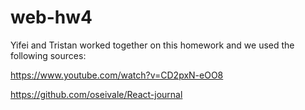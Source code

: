 # web-hw4

Yifei and Tristan worked together on this homework and we used the following sources: 

https://www.youtube.com/watch?v=CD2pxN-eOO8

https://github.com/oseivale/React-journal
